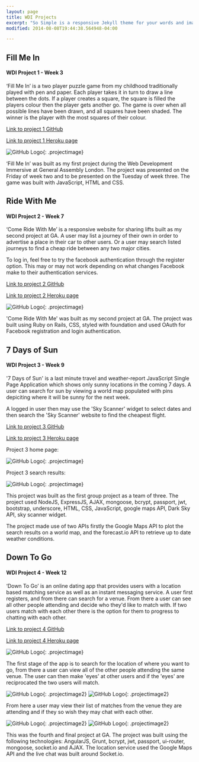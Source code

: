 ```yaml
---
layout: page
title: WDI Projects
excerpt: "So Simple is a responsive Jekyll theme for your words and images."
modified: 2014-08-08T19:44:38.564948-04:00

---
```



## Fill Me In

#### WDI Project 1 - Week 3

‘Fill Me In’ is a two player puzzle game from my childhood traditionally played with pen and paper. Each player takes it in turn to draw a line between the dots. If a player creates a square, the square is filled the players colour then the player gets another go. The game is over when all possible lines have been drawn, and all squares have been shaded. The winner is the player with the most squares of their colour.

[Link to project 1 GitHub](https://github.com/AlistairHopkins92/wdi-project-1)


[Link to project 1 Heroku page](http://fill-me-in.herokuapp.com/)


![GitHub Logo](/images/fillmein.png){: .projectimage}


‘Fill Me In’ was built as my first project during the Web Development Immersive at General Assembly London. The project was presented on the Friday of week two and to be presented on the Tuesday of week three. The game was built with JavaScript, HTML and CSS.


## Ride With Me

#### WDI Project 2 - Week 7


‘Come Ride With Me’ is a responsive website for sharing lifts built as my second project at GA. A user may list a journey of their own in order to advertise a place in their car to other users. Or a user may search listed journeys to find a cheap ride between any two major cities. 


To log in, feel free to try the facebook authentication through the register option. This may or may not work depending on what changes Facebook make to their authentication services.


[Link to project 2 GitHub](https://github.com/AlistairHopkins92/wdi-project-2)


[Link to project 2 Heroku page](http://comeridewithme.herokuapp.com/)

![GitHub Logo](/images/ridewithme.png){: .projectimage}

'Come Ride With Me' was built as my second project at GA. The project was built using Ruby on Rails, CSS, styled with foundation and used OAuth for Facebook registration and login authentication.


## 7 Days of Sun

#### WDI Project 3 - Week 9


'7 Days of Sun' is a last minute travel and weather-report JavaScript Single Page Application which shows only sunny locations in the coming 7 days. A user can search for sun by viewing a world map populated with pins depiciting where it will be sunny for the next week.

A logged in user then may use the 'Sky Scanner' widget to select dates and then search the 'Sky Scanner' website to find the cheapest flight.

[Link to project 3 GitHub](https://github.com/matmenzl/wdi-project-3)


[Link to project 3 Heroku page](https://sevendaysofsun.herokuapp.com)


Project 3 home page:

![GitHub Logo](/images/7days.png){: .projectimage}

Project 3 search results:

![GitHub Logo](/images/7daysaction.png){: .projectimage}

This project was built as the first group project as a team of three. The project used NodeJS, ExpressJS, AJAX, mongoose, bcrypt, passport, jwt, bootstrap, underscore, HTML, CSS, JavaScript, google maps API, Dark Sky API, sky scanner widget.

The project made use of two APIs firstly the Google Maps API to plot the search results on a world map, and the forecast.io API to retrieve up to date weather conditions.


## Down To Go

#### WDI Project 4 - Week 12


‘Down To Go’ is an online dating app that provides users with a location based matching service as well as an instant messaging service. A user first registers, and from there can search for a venue. From there a user can see all other people attending and decide who they'd like to match with. If two users match with each other there is the option for them to progress to chatting with each other.

[Link to project 4 GitHub](https://github.com/AlistairHopkins92/wdi-project-4)


[Link to project 4 Heroku page](http://down-to-go.herokuapp.com/) 


![GitHub Logo](/images/downtogo.png){: .projectimage}

The first stage of the app is to search for the location of where you want to go, from there a user can view all of the other people attending the same venue. The user can then make 'eyes' at other users and if the 'eyes' are reciprocated the two users will match.

![GitHub Logo](/images/location.png){: .projectimage2}
![GitHub Logo](/images/users.png){: .projectimage2}

From here a user may view their list of matches from the venue they are attending and if they so wish they may chat with each other.

![GitHub Logo](/images/matches.png){: .projectimage2}
![GitHub Logo](/images/chat.png){: .projectimage2}


This was the fourth and final project at GA. The project was built using the following technologies: AngularJS, Grunt, bcrypt, jwt, passport, ui-router, mongoose, socket.io and AJAX. The location service used the Google Maps API and the live chat was built around Socket.io.

[^1]: Example: *domain.com/category-name/post-title*